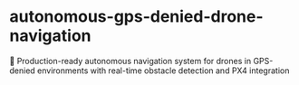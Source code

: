 # autonomous-gps-denied-drone-navigation
🚁 Production-ready autonomous navigation system for drones in GPS-denied environments with real-time obstacle detection and PX4 integration
